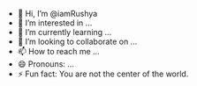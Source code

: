 - 👋 Hi, I’m @iamRushya
- 👀 I’m interested in ...
- 🌱 I’m currently learning ...
- 💞️ I’m looking to collaborate on ...
- 📫 How to reach me ...
- 😄 Pronouns: ...
- ⚡ Fun fact: You are not the center of the world. 

<!---
iamRushya/iamRushya is a ✨ special ✨ repository because its `README.md` (this file) appears on your GitHub profile.
You can click the Preview link to take a look at your changes.
--->
